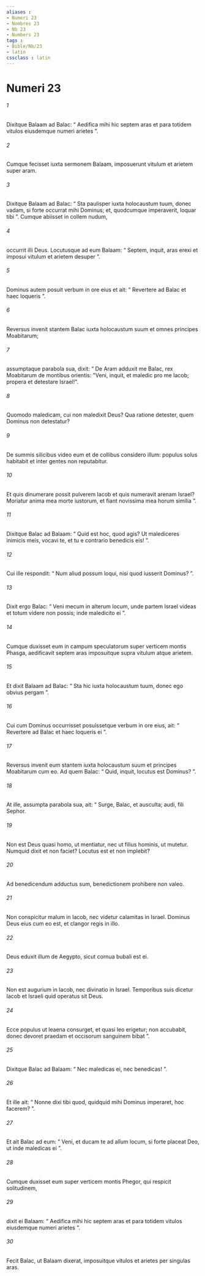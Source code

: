```yaml
---
aliases : 
- Numeri 23
- Nombres 23
- Nb 23
- Numbers 23
tags : 
- Bible/Nb/23
- latin
cssclass : latin
---
```


# Numeri 23

###### 1
Dixitque Balaam ad Balac: “ Aedifica mihi hic septem aras et para totidem vitulos eiusdemque numeri arietes ”. 
###### 2
Cumque fecisset iuxta sermonem Balaam, imposuerunt vitulum et arietem super aram. 
###### 3
Dixitque Balaam ad Balac: “ Sta paulisper iuxta holocaustum tuum, donec vadam, si forte occurrat mihi Dominus; et, quodcumque imperaverit, loquar tibi ”. Cumque abiisset in collem nudum, 
###### 4
occurrit illi Deus. Locutusque ad eum Balaam: “ Septem, inquit, aras erexi et imposui vitulum et arietem desuper ”. 
###### 5
Dominus autem posuit verbum in ore eius et ait: “ Revertere ad Balac et haec loqueris ”. 
###### 6
Reversus invenit stantem Balac iuxta holocaustum suum et omnes principes Moabitarum; 
###### 7
assumptaque parabola sua, dixit: “ De Aram adduxit me Balac, rex Moabitarum de montibus orientis: "Veni, inquit, et maledic pro me Iacob; propera et detestare Israel!".
###### 8
Quomodo maledicam, cui non maledixit Deus? Qua ratione detester, quem Dominus non detestatur?
###### 9
De summis silicibus video eum et de collibus considero illum: populus solus habitabit et inter gentes non reputabitur.
###### 10
Et quis dinumerare possit pulverem Iacob et quis numeravit arenam Israel? Moriatur anima mea morte iustorum, et fiant novissima mea horum similia ”.
###### 11
Dixitque Balac ad Balaam: “ Quid est hoc, quod agis? Ut malediceres inimicis meis, vocavi te, et tu e contrario benedicis eis! ”. 
###### 12
Cui ille respondit: “ Num aliud possum loqui, nisi quod iusserit Dominus? ”. 
###### 13
Dixit ergo Balac: “ Veni mecum in alterum locum, unde partem Israel videas et totum videre non possis; inde maledicito ei ”. 
###### 14
Cumque duxisset eum in campum speculatorum super verticem montis Phasga, aedificavit septem aras imposuitque supra vitulum atque arietem. 
###### 15
Et dixit Balaam ad Balac: “ Sta hic iuxta holocaustum tuum, donec ego obvius pergam ”. 
###### 16
Cui cum Dominus occurrisset posuissetque verbum in ore eius, ait: “ Revertere ad Balac et haec loqueris ei ”. 
###### 17
Reversus invenit eum stantem iuxta holocaustum suum et principes Moabitarum cum eo. Ad quem Balac: “ Quid, inquit, locutus est Dominus? ”. 
###### 18
At ille, assumpta parabola sua, ait: “ Surge, Balac, et ausculta; audi, fili Sephor.
###### 19
Non est Deus quasi homo, ut mentiatur, nec ut filius hominis, ut mutetur. Numquid dixit et non faciet? Locutus est et non implebit?
###### 20
Ad benedicendum adductus sum, benedictionem prohibere non valeo. 
###### 21
Non conspicitur malum in Iacob, nec videtur calamitas in Israel. Dominus Deus eius cum eo est, et clangor regis in illo.
###### 22
Deus eduxit illum de Aegypto, sicut cornua bubali est ei.
###### 23
Non est augurium in Iacob, nec divinatio in Israel. Temporibus suis dicetur Iacob et Israeli quid operatus sit Deus.
###### 24
Ecce populus ut leaena consurget, et quasi leo erigetur; non accubabit, donec devoret praedam et occisorum sanguinem bibat ”.
###### 25
Dixitque Balac ad Balaam: “ Nec maledicas ei, nec benedicas! ”. 
###### 26
Et ille ait: “ Nonne dixi tibi quod, quidquid mihi Dominus imperaret, hoc facerem? ”. 
###### 27
Et ait Balac ad eum: “ Veni, et ducam te ad alîum locum, si forte placeat Deo, ut inde maledicas ei ”. 
###### 28
Cumque duxisset eum super verticem montis Phegor, qui respicit solitudinem, 
###### 29
dixit ei Balaam: “ Aedifica mihi hic septem aras et para totidem vitulos eiusdemque numeri arietes ”. 
###### 30
Fecit Balac, ut Balaam dixerat, imposuitque vitulos et arietes per singulas aras.
